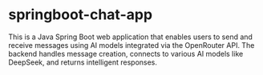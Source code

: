 # springboot-chat-app
This is a Java Spring Boot web application that enables users to send and receive messages using AI models integrated via the OpenRouter API. The backend handles message creation, connects to various AI models like DeepSeek, and returns intelligent responses.
